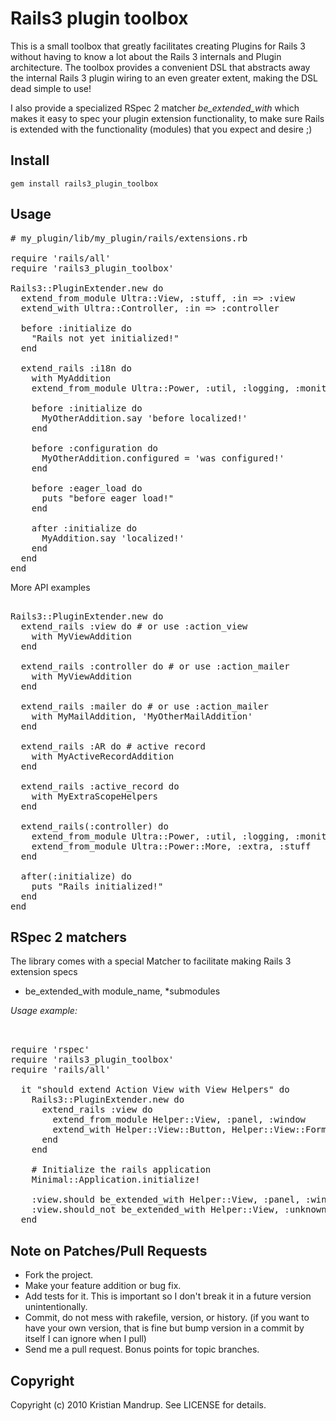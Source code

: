 # Rails3 plugin toolbox

This is a small toolbox that greatly facilitates creating Plugins for Rails 3 without having to know a lot about the Rails 3 internals and Plugin architecture.
The toolbox provides a convenient DSL that abstracts away the internal Rails 3 plugin wiring to an even greater extent, making the DSL dead simple to use!

I also provide a specialized RSpec 2 matcher *be_extended_with* which makes it easy to spec your plugin extension functionality, to make sure Rails is extended with
the functionality (modules) that you expect and desire ;)

## Install

<code>gem install rails3_plugin_toolbox</code>

## Usage

<pre>
# my_plugin/lib/my_plugin/rails/extensions.rb      

require 'rails/all'
require 'rails3_plugin_toolbox'

Rails3::PluginExtender.new do
  extend_from_module Ultra::View, :stuff, :in => :view 
  extend_with Ultra::Controller, :in => :controller

  before :initialize do
    "Rails not yet initialized!"
  end      

  extend_rails :i18n do
    with MyAddition
    extend_from_module Ultra::Power, :util, :logging, :monitor

    before :initialize do
      MyOtherAddition.say 'before localized!'
    end      

    before :configuration do
      MyOtherAddition.configured = 'was configured!'      
    end

    before :eager_load do
      puts "before eager load!"
    end

    after :initialize do
      MyAddition.say 'localized!'
    end      
  end
end
</pre>

More API examples

<pre>                        
Rails3::PluginExtender.new do  
  extend_rails :view do # or use :action_view
    with MyViewAddition
  end

  extend_rails :controller do # or use :action_mailer
    with MyViewAddition
  end

  extend_rails :mailer do # or use :action_mailer
    with MyMailAddition, 'MyOtherMailAddition'
  end

  extend_rails :AR do # active record
    with MyActiveRecordAddition
  end

  extend_rails :active_record do
    with MyExtraScopeHelpers
  end

  extend_rails(:controller) do
    extend_from_module Ultra::Power, :util, :logging, :monitor
    extend_from_module Ultra::Power::More, :extra, :stuff
  end  
  
  after(:initialize) do
    puts "Rails initialized!"
  end    
end
</pre>

## RSpec 2 matchers

The library comes with a special Matcher to facilitate making Rails 3 extension specs

* be_extended_with module_name, *submodules

_Usage example:_

<pre>   
                   
require 'rspec'
require 'rails3_plugin_toolbox'
require 'rails/all'  
  
  it "should extend Action View with View Helpers" do
    Rails3::PluginExtender.new do
      extend_rails :view do          
        extend_from_module Helper::View, :panel, :window
        extend_with Helper::View::Button, Helper::View::Form
      end
    end
  
    # Initialize the rails application
    Minimal::Application.initialize!    
  
    :view.should be_extended_with Helper::View, :panel, :window, :button, :form
    :view.should_not be_extended_with Helper::View, :unknown
  end  
</pre>

## Note on Patches/Pull Requests
 
* Fork the project.
* Make your feature addition or bug fix.
* Add tests for it. This is important so I don't break it in a
  future version unintentionally.
* Commit, do not mess with rakefile, version, or history.
  (if you want to have your own version, that is fine but bump version in a commit by itself I can ignore when I pull)
* Send me a pull request. Bonus points for topic branches.

## Copyright

Copyright (c) 2010 Kristian Mandrup. See LICENSE for details.
